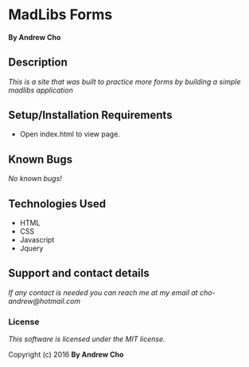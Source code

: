# MadLibs Forms

#### By Andrew Cho

## Description

_This is a site that was built to practice more forms by building a simple madlibs application_


## Setup/Installation Requirements
* Open index.html to view page.

## Known Bugs
_No known bugs!_

## Technologies Used

* HTML
* CSS
* Javascript
* Jquery

## Support and contact details
_If any contact is needed you can reach me at my email at cho-andrew@hotmail.com_

### License

*This software is licensed under the MIT license.*

Copyright (c) 2016 **By Andrew Cho**
